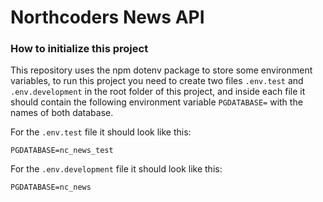 # Northcoders News API

### How to initialize this project

This repository uses the npm dotenv package to store some environment variables, to run this project you need to create two files `.env.test` and `.env.development` in the root folder of this project, and inside each file it should contain the following environment variable `PGDATABASE=` with the names of both database.

For the `.env.test` file it should look like this:

`PGDATABASE=nc_news_test`

For the `.env.development` file it should look like this:

`PGDATABASE=nc_news`